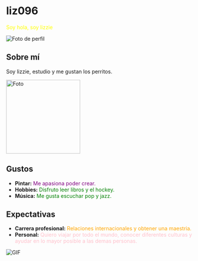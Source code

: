 # liz096
<span style="color: yellow;">Soy hola, soy lizzie 

![Foto de perfil](https://i.pinimg.com/564x/bc/0f/7a/bc0f7a40df1f50916676a5355d837aa2.jpg)

## Sobre mí

Soy lizzie, estudio y me gustan los perritos.

<img src="(https://i.pinimg.com/564x/9a/69/ae/9a69ae3e1039a41cf3929ca01b0b06ca.jpg)" alt="Foto" width="200">

## Gustos
- **Pintar:** <span style="color: purple;"> Me apasiona poder crear.
- **Hobbies:** <span style="color: green;"> Disfruto leer libros y el hockey.
- **Música:** <span style="color: green;"> Me gusta escuchar pop y jazz.

## Expectativas  
- **Carrera profesional:** <span style="color: orange;"> Relaciones internacionales y obtener una maestria.
- **Personal:**  <span style="color: pink;"> Quiero viajar por todo el mundo, conocer diferentes culturas y ayudar en lo mayor posible a las demas personas.

![GIF ]((https://ar.pinterest.com/pin/2533343536294554/))

